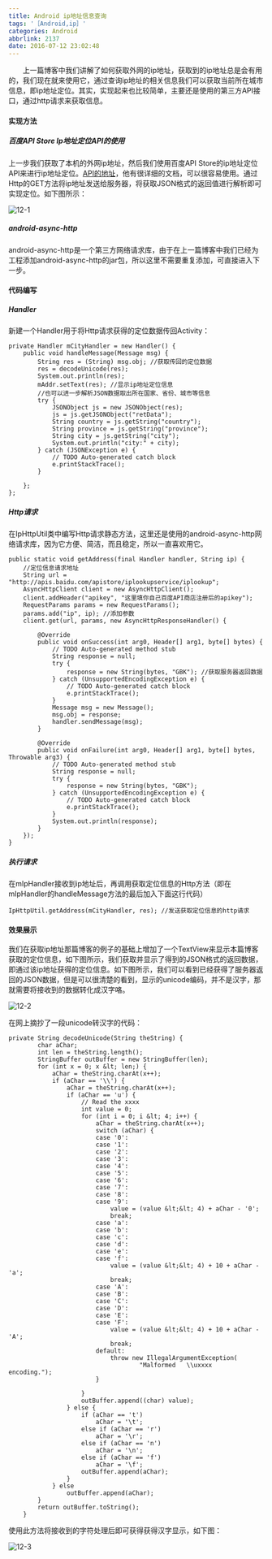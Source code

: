 ```yaml
---
title: Android ip地址信息查询
tags: '［Android,ip］'
categories: Android
abbrlink: 2137
date: 2016-07-12 23:02:48
---
```


　　上一篇博客中我们讲解了如何获取外网的ip地址，获取到的ip地址总是会有用的，我们现在就来使用它，通过查询ip地址的相关信息我们可以获取当前所在城市信息，即ip地址定位。其实，实现起来也比较简单，主要还是使用的第三方API接口，通过http请求来获取信息。

<!--more-->

#### 实现方法

##### 百度API Store Ip地址定位API的使用

上一步我们获取了本机的外网ip地址，然后我们使用百度API Store的ip地址定位API来进行ip地址定位。[API的地址](http://apistore.baidu.com/apiworks/servicedetail/114.html)，他有很详细的文档，可以很容易使用。通过Http的GET方法将ip地址发送给服务器，将获取JSON格式的返回值进行解析即可实现定位。如下图所示：

![12-1](http://ohe7ixo05.bkt.clouddn.com/2016/7/12-1.jpg)

##### android-async-http

android-async-http是一个第三方网络请求库，由于在上一篇博客中我们已经为工程添加android-async-http的jar包，所以这里不需要重复添加，可直接进入下一步。

#### 代码编写

##### Handler

新建一个Handler用于将Http请求获得的定位数据传回Activity：

```
private Handler mCityHandler = new Handler() {
    public void handleMessage(Message msg) {
        String res = (String) msg.obj; //获取传回的定位数据
        res = decodeUnicode(res);
        System.out.println(res); 
        mAddr.setText(res); //显示ip地址定位信息
        //也可以进一步解析JSON数据取出所在国家、省份、城市等信息
        try {
            JSONObject js = new JSONObject(res);
            js = js.getJSONObject("retData");
            String country = js.getString("country");
            String province = js.getString("province");
            String city = js.getString("city");
            System.out.println("city:" + city);
        } catch (JSONException e) {
            // TODO Auto-generated catch block
            e.printStackTrace();
        }
        
    };
};
```

##### Http请求

在IpHttpUtil类中编写Http请求静态方法，这里还是使用的android-async-http网络请求库，因为它方便、简洁，而且稳定，所以一直喜欢用它。

```
public static void getAddress(final Handler handler, String ip) {
    //定位信息请求地址
    String url = "http://apis.baidu.com/apistore/iplookupservice/iplookup";
    AsyncHttpClient client = new AsyncHttpClient();
    client.addHeader("apikey", "这里填你自己百度API商店注册后的apikey");
    RequestParams params = new RequestParams();
    params.add("ip", ip); //添加参数
    client.get(url, params, new AsyncHttpResponseHandler() {
    
        @Override
        public void onSuccess(int arg0, Header[] arg1, byte[] bytes) {
            // TODO Auto-generated method stub
            String response = null;
            try {
                response = new String(bytes, "GBK"); //获取服务器返回数据
            } catch (UnsupportedEncodingException e) {
                // TODO Auto-generated catch block
                e.printStackTrace();
            }
            Message msg = new Message();
            msg.obj = response;
            handler.sendMessage(msg);
        }
        
        @Override
        public void onFailure(int arg0, Header[] arg1, byte[] bytes, Throwable arg3) {
            // TODO Auto-generated method stub
            String response = null;
            try {
                response = new String(bytes, "GBK");
            } catch (UnsupportedEncodingException e) {
                // TODO Auto-generated catch block
                e.printStackTrace();
            }
            System.out.println(response);
        }
    });
}
```

##### 执行请求

在mIpHandler接收到ip地址后，再调用获取定位信息的Http方法（即在mIpHandler的handleMessage方法的最后加入下面这行代码）

```
IpHttpUtil.getAddress(mCityHandler, res); //发送获取定位信息的http请求
```

#### 效果展示

我们在获取ip地址那篇博客的例子的基础上增加了一个TextView来显示本篇博客获取的定位信息，如下图所示，我们获取并显示了得到的JSON格式的返回数据，即通过该ip地址获得的定位信息。如下图所示，我们可以看到已经获得了服务器返回的JSON数据，但是可以很清楚的看到，显示的unicode编码，并不是汉字，那就需要将接收到的数据转化成汉字咯。

![12-2](http://ohe7ixo05.bkt.clouddn.com/2016/7/12-2.jpg)

在网上摘抄了一段unicode转汉字的代码：

```
private String decodeUnicode(String theString) {
        char aChar;
        int len = theString.length();
        StringBuffer outBuffer = new StringBuffer(len);
        for (int x = 0; x &lt; len;) {
            aChar = theString.charAt(x++);
            if (aChar == '\\') {
                aChar = theString.charAt(x++);
                if (aChar == 'u') {
                    // Read the xxxx
                    int value = 0;
                    for (int i = 0; i &lt; 4; i++) {
                        aChar = theString.charAt(x++);
                        switch (aChar) {
                        case '0':
                        case '1':
                        case '2':
                        case '3':
                        case '4':
                        case '5':
                        case '6':
                        case '7':
                        case '8':
                        case '9':
                            value = (value &lt;&lt; 4) + aChar - '0';
                            break;
                        case 'a':
                        case 'b':
                        case 'c':
                        case 'd':
                        case 'e':
                        case 'f':
                            value = (value &lt;&lt; 4) + 10 + aChar - 'a';
                            break;
                        case 'A':
                        case 'B':
                        case 'C':
                        case 'D':
                        case 'E':
                        case 'F':
                            value = (value &lt;&lt; 4) + 10 + aChar - 'A';
                            break;
                        default:
                            throw new IllegalArgumentException(
                                    "Malformed   \\uxxxx   encoding.");
                        }
 
                    }
                    outBuffer.append((char) value);
                } else {
                    if (aChar == 't')
                        aChar = '\t';
                    else if (aChar == 'r')
                        aChar = '\r';
                    else if (aChar == 'n')
                        aChar = '\n';
                    else if (aChar == 'f')
                        aChar = '\f';
                    outBuffer.append(aChar);
                }
            } else
                outBuffer.append(aChar);
        }
        return outBuffer.toString();
    }
```


使用此方法将接收到的字符处理后即可获得获得汉字显示，如下图：

![12-3](http://ohe7ixo05.bkt.clouddn.com/2016/7/12-3.jpg)





